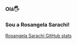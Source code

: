 ### Olá🖐
### Sou a Rosangela Sarachi!
[Rosangela Sarachi GitHub stats](https://github-readme-stats.vercel.app/api?username=RosangelaSarachi&show_icons=true&theme=cobalt)

